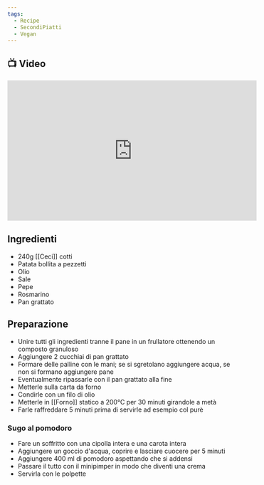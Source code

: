 ```yaml
---
tags:
  - Recipe
  - SecondiPiatti
  - Vegan
---
```



## 📺 Video

<div class="iframe-container">
  <iframe width="560" height="315" src="https://www.youtube.com/embed/qaBm0lxcDSY" title="YouTube video player" frameborder="0" allow="accelerometer; autoplay; clipboard-write; encrypted-media; gyroscope; picture-in-picture" allowfullscreen></iframe>
</div>

## Ingredienti
* 240g [[Ceci]] cotti
* Patata bollita a pezzetti
* Olio
* Sale
* Pepe
* Rosmarino
* Pan grattato


## Preparazione
* Unire tutti gli ingredienti tranne il pane in un frullatore ottenendo un composto granuloso
* Aggiungere 2 cucchiai di pan grattato
* Formare delle palline con le mani; se si sgretolano aggiungere acqua, se non si formano aggiungere pane
* Eventualmente ripassarle con il pan grattato alla fine
* Metterle sulla carta da forno
* Condirle con un filo di olio
* Metterle in [[Forno]] statico a 200°C per 30 minuti girandole a metà
* Farle raffreddare 5 minuti prima di servirle ad esempio col purè

### Sugo al pomodoro
* Fare un soffritto con una cipolla intera e una carota intera
* Aggiungere un goccio d'acqua, coprire e lasciare cuocere per 5 minuti
* Aggiungere 400 ml di pomodoro aspettando che si addensi
* Passare il tutto con il minipimper in modo che diventi una crema
* Servirla con le polpette